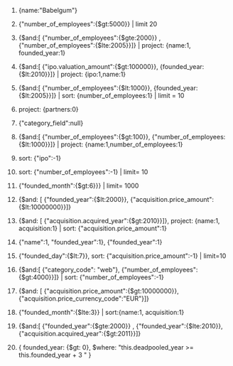 1. {name:"Babelgum"}

2. {"number_of_employees":{$gt:5000}} | limit 20

3. {$and:[ {"number_of_employees":{$gte:2000}} , {"number_of_employees":{$lte:2005}}]} | project: {name:1, founded_year:1}

4. {$and:[ {"ipo.valuation_amount":{$gt:100000}}, {founded_year:{$lt:2010}}]} | project: {ipo:1,name:1} 

5. {$and:[ {"number_of_employees":{$lt:1000}}, {founded_year:{$lt:2005}}]} | sort: {number_of_employees:1} | limit = 10

6. project: {partners:0}

7. {"category_field":null}

8. {$and:[ {"number_of_employees":{$gt:100}}, {"number_of_employees:{$lt:1000}}]} | project: {name:1,number_of_employees:1}

9. sort: {"ipo":-1}

10. sort: {"number_of_employees":-1} | limit= 10

11. {"founded_month":{$gt:6}}} | limit= 1000

12. {$and: [ {"founded_year":{$lt:2000}}, {"acquisition.price_amount":{$lt:10000000}}]}

13. {$and: [ {"acquisition.acquired_year":{$gt:2010}}]}, project: {name:1, acquisition:1} | sort: {"acquisition.price_amount":1}

14. {"name":1, "founded_year":1}, {"founded_year":1}

15. {"founded_day":{$lt:7}}, sort: {"acquisition.price_amount":-1} | limit=10

16. {$and:[ {"category_code": "web"}, {"number_of_employees":{$gt:4000}}]} | sort: {"number_of_employees":-1}

17. {$and: [ {"acquisition.price_amount":{$gt:10000000}}, {"acquisition.price_currency_code":"EUR"}]}

18. {"founded_month":{$lte:3}} | sort:{name:1, acquisition:1}

19. {$and:[ {"founded_year":{$gte:2000}} , {"founded_year":{$lte:2010}}, {"acquisition.acquired_year":{$gt:2011}}]}

20. { founded_year: {$gt: 0}, $where: "this.deadpooled_year >= this.founded_year + 3 " }


